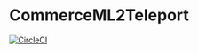 # CommerceML2Teleport

[![CircleCI](https://circleci.com/gh/iMega/commerceml2teleport.svg?style=svg)](https://circleci.com/gh/iMega/commerceml2teleport)

